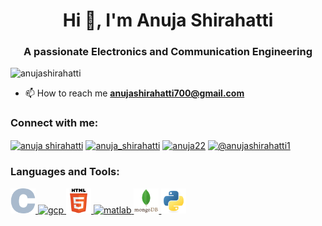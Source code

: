 <h1 align="center">Hi 👋, I'm Anuja Shirahatti</h1>
<h3 align="center">A passionate Electronics and Communication Engineering</h3>

<p align="left"> <img src="https://komarev.com/ghpvc/?username=anujashirahatti&label=Profile%20views&color=0e75b6&style=flat" alt="anujashirahatti" /> </p>

- 📫 How to reach me **anujashirahatti700@gmail.com**

<h3 align="left">Connect with me:</h3>
<p align="left">
<a href="https://linkedin.com/in/anuja shirahatti" target="blank"><img align="center" src="https://raw.githubusercontent.com/rahuldkjain/github-profile-readme-generator/master/src/images/icons/Social/linked-in-alt.svg" alt="anuja shirahatti" height="30" width="40" /></a>
<a href="https://instagram.com/anuja_shirahatti" target="blank"><img align="center" src="https://raw.githubusercontent.com/rahuldkjain/github-profile-readme-generator/master/src/images/icons/Social/instagram.svg" alt="anuja_shirahatti" height="30" width="40" /></a>
<a href="https://www.codechef.com/users/anuja22" target="blank"><img align="center" src="https://cdn.jsdelivr.net/npm/simple-icons@3.1.0/icons/codechef.svg" alt="anuja22" height="30" width="40" /></a>
<a href="https://www.hackerrank.com/@anujashirahatti1" target="blank"><img align="center" src="https://raw.githubusercontent.com/rahuldkjain/github-profile-readme-generator/master/src/images/icons/Social/hackerrank.svg" alt="@anujashirahatti1" height="30" width="40" /></a>
</p>

<h3 align="left">Languages and Tools:</h3>
<p align="left"> <a href="https://www.cprogramming.com/" target="_blank" rel="noreferrer"> <img src="https://raw.githubusercontent.com/devicons/devicon/master/icons/c/c-original.svg" alt="c" width="40" height="40"/> </a> <a href="https://cloud.google.com" target="_blank" rel="noreferrer"> <img src="https://www.vectorlogo.zone/logos/google_cloud/google_cloud-icon.svg" alt="gcp" width="40" height="40"/> </a> <a href="https://www.w3.org/html/" target="_blank" rel="noreferrer"> <img src="https://raw.githubusercontent.com/devicons/devicon/master/icons/html5/html5-original-wordmark.svg" alt="html5" width="40" height="40"/> </a> <a href="https://www.mathworks.com/" target="_blank" rel="noreferrer"> <img src="https://upload.wikimedia.org/wikipedia/commons/2/21/Matlab_Logo.png" alt="matlab" width="40" height="40"/> </a> <a href="https://www.mongodb.com/" target="_blank" rel="noreferrer"> <img src="https://raw.githubusercontent.com/devicons/devicon/master/icons/mongodb/mongodb-original-wordmark.svg" alt="mongodb" width="40" height="40"/> </a> <a href="https://www.python.org" target="_blank" rel="noreferrer"> <img src="https://raw.githubusercontent.com/devicons/devicon/master/icons/python/python-original.svg" alt="python" width="40" height="40"/> </a> </p>
